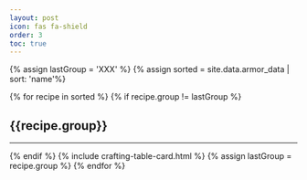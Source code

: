```yaml
---
layout: post
icon: fas fa-shield
order: 3
toc: true
---
```

{% assign lastGroup = 'XXX' %}
{% assign sorted = site.data.armor_data | sort: 'name'%}

{% for recipe in sorted %}
  {% if recipe.group != lastGroup %}
  <h2 id="{{recipe.group}}"> {{recipe.group}}</h2>
  <hr>
  {% endif %}
  {% include crafting-table-card.html %}
  {% assign lastGroup = recipe.group %}
{% endfor %}

<!-- buffer for the TOC -->
<div style="height: 800px"></div>

